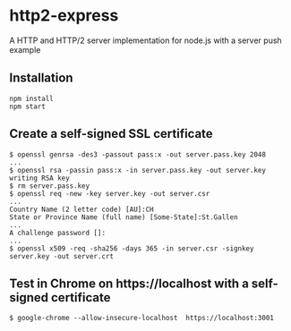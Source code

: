 # http2-express

A HTTP and HTTP/2 server implementation for node.js with a server push example

## Installation

```
npm install
npm start
```

## Create a self-signed SSL certificate
```
$ openssl genrsa -des3 -passout pass:x -out server.pass.key 2048
...
$ openssl rsa -passin pass:x -in server.pass.key -out server.key
writing RSA key
$ rm server.pass.key
$ openssl req -new -key server.key -out server.csr
...
Country Name (2 letter code) [AU]:CH
State or Province Name (full name) [Some-State]:St.Gallen
...
A challenge password []:
...
$ openssl x509 -req -sha256 -days 365 -in server.csr -signkey server.key -out server.crt
```

## Test in Chrome on https://localhost with a self-signed certificate
```
$ google-chrome --allow-insecure-localhost  https://localhost:3001
```
